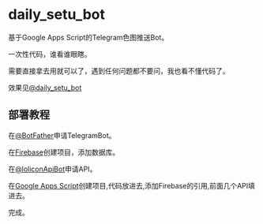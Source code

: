 # daily_setu_bot
基于Google Apps Script的Telegram色图推送Bot。

一次性代码，谁看谁眼瞎。

需要直接拿去用就可以了，遇到任何问题都不要问，我也看不懂代码了。

效果见[@daily_setu_bot](https://t.me/daily_setu_bot)

## 部署教程

在[@BotFather](https://t.me/BotFather)申请TelegramBot。

在[Firebase](https://firebase.google.com/)创建项目，添加数据库。

在[@loliconApiBot](https://t.me/loliconApiBot)申请API。

在[Google Apps Script](https://script.google.com/)创建项目,代码放进去,添加Firebase的引用,前面几个API填进去。

完成。
